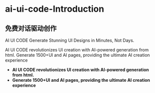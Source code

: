 # ai-ui-code-Introduction

## 免费对话驱动创作

AI UI CODE Generate Stunning UI Designs in Minutes, Not Days.

AI UI CODE revolutionizes UI creation with AI-powered generation from html.
Generate 1500+UI and AI pages, providing the ultimate AI creation experience
- **AI UI CODE revolutionizes UI creation with AI-powered generation from html.**
- **Generate 1500+UI and AI pages, providing the ultimate AI creation experience**

